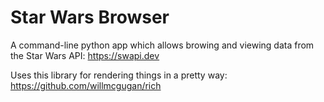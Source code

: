# Star Wars Browser

A command-line python app which allows browing and viewing data from the Star Wars API: https://swapi.dev

Uses this library for rendering things in a pretty way: https://github.com/willmcgugan/rich
